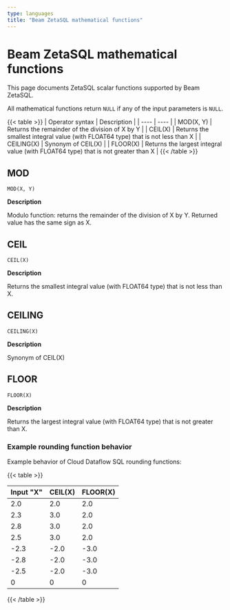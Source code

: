 ```yaml
---
type: languages
title: "Beam ZetaSQL mathematical functions"
---
```

<!--
Licensed under the Apache License, Version 2.0 (the "License");
you may not use this file except in compliance with the License.
You may obtain a copy of the License at

http://www.apache.org/licenses/LICENSE-2.0

Unless required by applicable law or agreed to in writing, software
distributed under the License is distributed on an "AS IS" BASIS,
WITHOUT WARRANTIES OR CONDITIONS OF ANY KIND, either express or implied.
See the License for the specific language governing permissions and
limitations under the License.
-->

# Beam ZetaSQL mathematical functions

This page documents ZetaSQL scalar functions supported by Beam ZetaSQL.

All mathematical functions return `NULL` if any of the input parameters is `NULL`.

{{< table >}}
| Operator syntax | Description |
| ---- | ---- |
| MOD(X, Y) | Returns the remainder of the division of X by Y |
| CEIL(X) | Returns the smallest integral value (with FLOAT64 type) that is not less than X |
| CEILING(X) | Synonym of CEIL(X) |
| FLOOR(X) | Returns the largest integral value (with FLOAT64 type) that is not greater than X |
{{< /table >}}

## MOD

```
MOD(X, Y)
```

**Description**

Modulo function: returns the remainder of the division of X by Y. Returned value
has the same sign as X.

## CEIL

```
CEIL(X)
```

**Description**

Returns the smallest integral value (with FLOAT64
type) that is not less than X.

## CEILING

```
CEILING(X)
```

**Description**

Synonym of CEIL(X)

## FLOOR

```
FLOOR(X)
```

**Description**

Returns the largest integral value (with FLOAT64
type) that is not greater than X.

### Example rounding function behavior
Example behavior of Cloud Dataflow SQL rounding functions:

{{< table >}}
<table class="table-wrapper--equal-p">
<thead>
<tr>
<th>Input "X"</th>
<th>CEIL(X)</th>
<th>FLOOR(X)</th>
</tr>
</thead>
<tbody>
<tr>
<td>2.0</td>
<td>2.0</td>
<td>2.0</td>
</tr>
<tr>
<td>2.3</td>
<td>3.0</td>
<td>2.0</td>
</tr>
<tr>
<td>2.8</td>
<td>3.0</td>
<td>2.0</td>
</tr>
<tr>
<td>2.5</td>
<td>3.0</td>
<td>2.0</td>
</tr>
<tr>
<td>-2.3</td>
<td>-2.0</td>
<td>-3.0</td>
</tr>
<tr>
<td>-2.8</td>
<td>-2.0</td>
<td>-3.0</td>
</tr>
<tr>
<td>-2.5</td>
<td>-2.0</td>
<td>-3.0</td>
</tr>
<tr>
<td>0</td>
<td>0</td>
<td>0</td>
</tr>
</tbody>
</table>
{{< /table >}}
